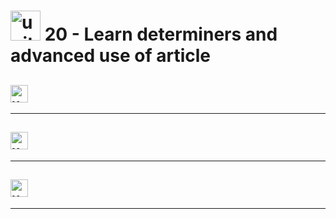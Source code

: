  # <img width="48" height="48" src="https://img.icons8.com/emoji/48/united-kingdom-emoji.png" alt="united-kingdom-emoji"/> 20 - Learn determiners and advanced use of article

 ## <img width="28" height="28" src="https://img.icons8.com/emoji/28/united-kingdom-emoji.png" alt="united-kingdom-emoji"/>

 ---

 ## <img width="28" height="28" src="https://img.icons8.com/emoji/28/united-kingdom-emoji.png" alt="united-kingdom-emoji"/>

 ---

 ## <img width="28" height="28" src="https://img.icons8.com/emoji/28/united-kingdom-emoji.png" alt="united-kingdom-emoji"/>

 ---
